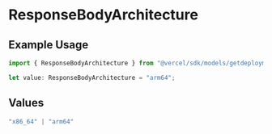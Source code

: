 # ResponseBodyArchitecture

## Example Usage

```typescript
import { ResponseBodyArchitecture } from "@vercel/sdk/models/getdeploymentop.js";

let value: ResponseBodyArchitecture = "arm64";
```

## Values

```typescript
"x86_64" | "arm64"
```